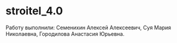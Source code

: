 # stroitel_4.0
Работу выполнили: Семенихин Алексей Алексеевич, Суя Мария Николаевна, Городилова Анастасия Юрьевна.
